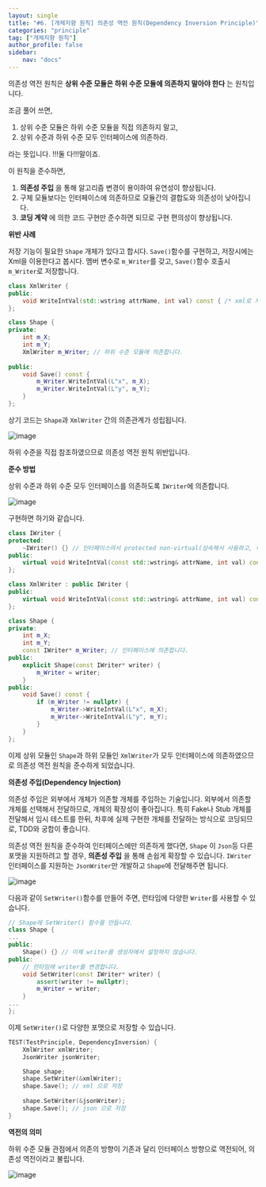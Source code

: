 ```yaml
---
layout: single
title: "#6. [개체지향 원칙] 의존성 역전 원칙(Dependency Inversion Principle)"
categories: "principle"
tag: ["개체지향 원칙"]
author_profile: false
sidebar: 
    nav: "docs"
---
```


의존성 역전 원칙은 **상위 수준 모듈은 하위 수준 모듈에 의존하지 말아야 한다** 는 원칙입니다.

조금 풀어 쓰면,

1. 상위 수준 모듈은 하위 수준 모듈을 직접 의존하지 말고,
2. 상위 수준과 하위 수준 모두 인터페이스에 의존하라.

라는 뜻입니다. !!!둘 다!!!말이죠.

이 원칙을 준수하면,

1. **의존성 주입** 을 통해 알고리즘 변경이 용이하여 유연성이 향상됩니다.
2. 구체 모듈보다는 인터페이스에 의존하므로 모듈간의 결합도와 의존성이 낮아집니다.
3. **코딩 계약** 에 의한 코드 구현만 준수하면 되므로 구현 편의성이 향상됩니다.

**위반 사례**

저장 기능이 필요한 `Shape` 개체가 있다고 합시다. `Save()`함수를 구현하고, 저장시에는 Xml을 이용한다고 봅시다. 멤버 변수로 `m_Writer`를 갖고, `Save()`함수 호출시 `m_Writer`로 저장합니다.

```cpp
class XmlWriter {
public:
    void WriteIntVal(std::wstring attrName, int val) const { /* xml로 저장합니다 */ }
};

class Shape {
private:
    int m_X;
    int m_Y;
    XmlWriter m_Writer; // 하위 수준 모듈에 의존합니다.
    
public:
    void Save() const {
        m_Writer.WriteIntVal(L"x", m_X);
        m_Writer.WriteIntVal(L"y", m_Y);
    }
};
```

상기 코드는 `Shape`과 `XmlWriter` 간의 의존관계가 성립됩니다.

![image](https://github.com/tango1202/tango1202.github.io/assets/133472501/c539828b-23c3-418e-85a5-1cb0a73b2eca)

하위 수준을 직접 참조하였으므로 의존성 역전 원칙 위반입니다.

**준수 방법**

상위 수준과 하위 수준 모두 인터페이스를 의존하도록 `IWriter`에 의존합니다.

![image](https://github.com/tango1202/tango1202.github.io/assets/133472501/59be2919-7af3-43e8-bf49-53da663d6495)

구현하면 하기와 같습니다.

```cpp
class IWriter {
protected:
    ~IWriter() {} // 인터페이스여서 protected non-virtual(상속해서 사용하고, 다형 소멸 안함) 입니다.
public:
    virtual void WriteIntVal(const std::wstring& attrName, int val) const = 0;
};

class XmlWriter : public IWriter {
public:
    virtual void WriteIntVal(const std::wstring& attrName, int val) const override { /* xml로 저장합니다 */ }
};

class Shape {
private:
    int m_X;
    int m_Y;
    const IWriter* m_Writer; // 인터페이스에 의존합니다.
public:
    explicit Shape(const IWriter* writer) {
        m_Writer = writer;
    }
public:
    void Save() const {
        if (m_Writer != nullptr) {
            m_Writer->WriteIntVal(L"x", m_X);
            m_Writer->WriteIntVal(L"y", m_Y);
        }
    }
};
```

이제 상위 모듈인 `Shape`과 하위 모듈인 `XmlWriter`가 모두 인터페이스에 의존하였으므로 의존성 역전 원칙을 준수하게 되었습니다.

**의존성 주입(Dependency Injection)**

의존성 주입은 외부에서 개체가 의존할 개체를 주입하는 기술입니다. 외부에서 의존할 개체를 선택해서 전달하므로, 개체의 확장성이 좋아집니다. 특히 Fake나 Stub 개체를 전달해서 임시 테스트를 한뒤, 차후에 실제 구현한 개체를 전달하는 방식으로 코딩되므로, TDD와 궁합이 좋습니다.

의존성 역전 원칙을 준수하여 인터페이스에만 의존하게 했다면, `Shape` 이 `Json`등 다른 포맷을 지원하려고 할 경우, **의존성 주입** 을 통해 손쉽게 확장할 수 있습니다. `IWriter` 인터페이스를 지원하는 `JsonWriter`만 개발하고 `Shape`에 전달해주면 됩니다.

![image](https://github.com/tango1202/tango1202.github.io/assets/133472501/44a48e9b-044a-46fd-9b86-10528b9488c1)

다음과 같이 `SetWriter()`함수를 만들어 주면, 런타임에 다양한 `Writer`를 사용할 수 있습니다.

```cpp
// Shape에 SetWriter() 함수를 만듭니다.
class Shape {
...
public: 
    Shape() {} // 이제 writer를 생성자에서 설정하지 않습니다.
public:
    // 런타임에 writer를 변경합니다.
    void SetWriter(const IWriter* writer) {
        assert(writer != nullptr);
        m_Writer = writer;  
    }
...
};
```

이제 `SetWriter()`로 다양한 포맷으로 저장할 수 있습니다.

```cpp
TEST(TestPrinciple, DependencyInversion) {
    XmlWriter xmlWriter;
    JsonWriter jsonWriter;

    Shape shape;
    shape.SetWriter(&xmlWriter);
    shape.Save(); // xml 으로 저장
    
    shape.SetWriter(&jsonWriter);
    shape.Save(); // json 으로 저장
}
```

**역전의 의미**

하위 수준 모듈 관점에서 의존의 방향이 기존과 달리 인터페이스 방향으로 역전되어, 의존성 역전이라고 불립니다.

![image](https://github.com/tango1202/tango1202.github.io/assets/133472501/3ef80573-48b5-47d3-8110-573895b4d51f)






